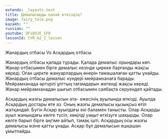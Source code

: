 ```yaml
---
extends: _layouts.text
title: Демалысыңды қалай өткіздің?
image: fairy_tale.png
kazakh: ""
russian: ""
youtube: DFiQ3JE_SF8
lessonId: CYR_A2_2_lesson
---
```

Жанардың отбасы Vs Асқардың отбасы

Жанардың отбасы қалада тұрады. Қалада демалыс орындары көп. Жанар отбасымен бірге демалыс кезінде циркке барғанды жақсы көреді. Оған циркте жануарлардың өнерін тамашалаған қатты ұнайды. Жанардың отбасы  демалыс күндері мейрамханаға барады. Мейрамханада әртүрлі ұлттың тағамдарын жегенді жақсы көреді. Жанар мейрамханадан шығып отбасымен саябақта серуендеп қайтады.  
 
Асқардың жазғы демалысын ата- әжесінің ауылында өткізді. Ауылда Асқардың  достары өте аз. Оның жазғы демалысы қызықсыз өтіп жатқандай. Бүгін Асқар ауылдағы екі баламен танысты. Олар Асқарды ауыл жанындағы көлге түсіп, көңілді уақыт өткізуге шақырды. Олар көлге барып бірге әңгіме айтып, тамақ ішті. Асқардың осы жазғы демалысы өзіне қатты ұнады. Асқар бұл демалысын ешқашан ұмытпайды.
